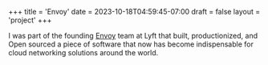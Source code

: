 +++
title = 'Envoy'
date = 2023-10-18T04:59:45-07:00
draft = false
layout = 'project'
+++

I was part of the founding [Envoy](https://www.envoyproxy.io) team at Lyft that built, productionized, and Open sourced a piece of software that now has become indispensable for cloud networking solutions around the world.
